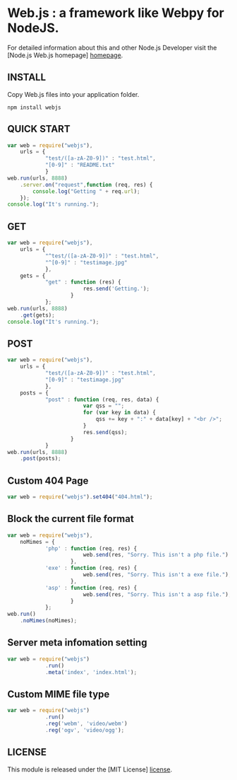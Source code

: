 # Web.js : a framework like Webpy for NodeJS. #

For detailed information about this and other Node.js
Developer visit the [Node.js Web.js homepage] [homepage].

## INSTALL ##

Copy Web.js files into your application folder.

```
npm install webjs
```

## QUICK START ##

```javascript
var web = require("webjs"),
	urls = {
			"test/([a-zA-Z0-9])" : "test.html",
			"[0-9]" : "README.txt"
			}
web.run(urls, 8888)
	.server.on("request",function (req, res) {
		console.log("Getting " + req.url);
	});
console.log("It's running.");
```

## GET ##
```javascript
var web = require("webjs"),
	urls = {
			"^test/([a-zA-Z0-9])" : "test.html",
			"^[0-9]" : "testimage.jpg"
			},
	gets = {
			"get" : function (res) {
						res.send('Getting.');
					}
			};
web.run(urls, 8888)
	.get(gets);
console.log("It's running.");
```

## POST ##
```javascript
var web = require("webjs"),
	urls = {
			"test/([a-zA-Z0-9])" : "test.html",
			"[0-9]" : "testimage.jpg"
			},
	posts = {
			"post" : function (req, res, data) {
						var qss = "";
						for (var key in data) {
							qss += key + ":" + data[key] + "<br />";
						}
						res.send(qss);
					}
			}
web.run(urls, 8888)
	.post(posts);
```
## Custom 404 Page ##
```javascript
var web = require("webjs").set404("404.html");
```

## Block the current file format ##
```javascript
var web = require("webjs"),
	noMimes = {
			'php' : function (req, res) {
						web.send(res, "Sorry. This isn't a php file.")
					},
			'exe' : function (req, res) {
						web.send(res, "Sorry. This isn't a exe file.");
					},
			'asp' : function (req, res) {
						web.send(res, "Sorry. This isn't a asp file.");
					}
			};
web.run()
	.noMimes(noMimes);
```

## Server meta infomation setting ##
```javascript
var web = require("webjs")
			.run()
			.meta('index', 'index.html');
```

## Custom MIME file type ##
```javascript
var web = require("webjs")
			.run()
			.reg('webm', 'video/webm')
			.reg('ogv', 'video/ogg');
```

## LICENSE ##

This module is released under the [MIT License] [license].

[homepage]: http://www.iwillwen.com
[license]: http://www.opensource.org/licenses/mit-license.php

